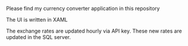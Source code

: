 Please find my currency converter application in this repository

The UI is written in XAML

The exchange rates are updated hourly via API key. These new rates are updated in the SQL server.
